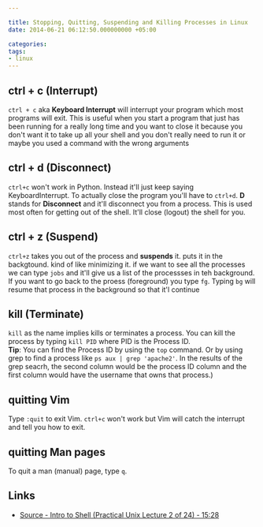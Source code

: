 ```yaml
---

title: Stopping, Quitting, Suspending and Killing Processes in Linux
date: 2014-06-21 06:12:50.000000000 +05:00

categories:
tags:
- linux
---
```


ctrl + c  (Interrupt)
---
``ctrl + c`` aka **Keyboard Interrupt** will interrupt your program which most programs will exit. This is useful when you start a program that just has been running for a really long time and you want to close it because you don't want it to take up all your shell and you don't really need to run it or maybe you used a command with the wrong arguments

ctrl + d  (Disconnect)
---
``ctrl+c`` won't work in Python. Instead it'll just keep saying KeyboardInterrupt. To actually close the program you'll have to ``ctrl+d``. **D** stands for **Disconnect** and it'll disconnect you from a process. This is used most often for getting out of the shell. It'll close (logout) the shell for you.

ctrl + z  (Suspend)
---
``ctrl+z`` takes you out of the process and **suspends** it. puts it in the backgtound. kind of like minimizing it. if we want to see all the processes we can type ``jobs`` and it'll give us a list of the processses in teh background. If you want to go back to the proess (foreground) you type ``fg``. Typing ``bg`` will resume that process in the background so that it'l continue


kill  (Terminate)
---
``kill`` as the name implies kills or terminates a process. You can kill the process by typing ``kill PID`` where PID is the Process ID.  
**Tip**: You can find the Process ID by using the ``top`` command. Or by using grep to find a process like ``ps aux | grep 'apache2'``. In the results of the grep seacrh, the second column would be the process ID column and the first column would have the username that owns that process.)

quitting Vim
---
Type ``:quit`` to exit Vim. ``ctrl+c`` won't work but Vim will catch the interrupt and tell you how to exit.  

quitting Man pages
---
To quit a man (manual) page, type ``q``.

Links
---

- [Source - Intro to Shell (Practical Unix Lecture 2 of 24) - 15:28](http://openclassroom.stanford.edu/MainFolder/VideoPage.php?course=PracticalUnix&video=intro-shell&speed=100)
